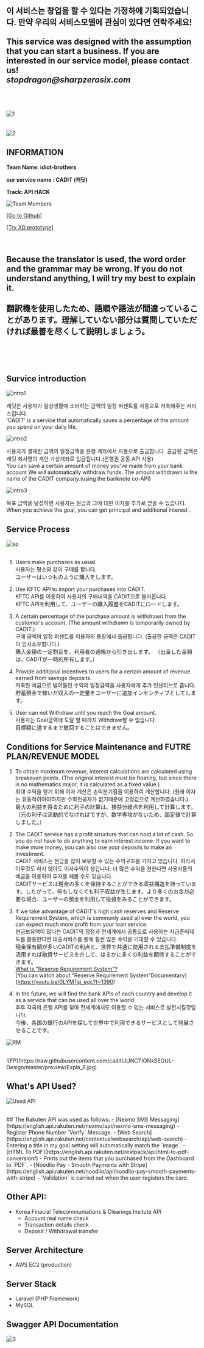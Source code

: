 ## 이 서비스는 창업을 할 수 있다는 가정하에 기획되었습니다. 만약 우리의 서비스모델에 관심이 있다면 연락주세요!<br><br>This service was designed with the assumption that you can start a business. If you are interested in our service model, please contact us!<br>_stopdragon@sharpzerosix.com_<br><br><br>

![1](https://raw.githubusercontent.com/cadit/JUNCTIONxSEOUL-Design/master/preview/summary.png)
<br><br><br>
![2](https://raw.githubusercontent.com/cadit/JUNCTIONxSEOUL-Design/master/preview/summary_none_logo_blur.png)

## INFORMATION

**Team Name: idiot-brothers**

**our service name : CADIT (캐딧)**

**Track: API HACK**

![Team Members](https://raw.githubusercontent.com/cadit/JUNCTIONxSEOUL-Design/master/preview/TEAM%20Members.jpg)

[[Go to Github]](https://github.com/cadit)

[[Try XD prototype]](https://xd.adobe.com/view/9e2297c0-5629-4993-70f3-aac812ec2d60-e813/?fullscreen&hints=off)
<br><br><br>
## Because the translator is used, the word order and the grammar may be wrong. If you do not understand anything, I will try my best to explain it.<br><br>翻訳機を使用したため、語順や語法が間違っていることがあります。理解していない部分は質問していただければ最善を尽くして説明しましょう。
<br><br><br>
## Survice introduction

![intro1](https://raw.githubusercontent.com/cadit/JUNCTIONxSEOUL-Design/master/preview/Expla_1.jpg)

캐딧은 사용자가 일상생활에 소비하는 금액의 일정 퍼센트를 자동으로 저축해주는 서비스입니다.<br>
‘CADIT’ is a service that automatically saves a percentage of the amount you spend on your daily life.<br>

![intro2](https://raw.githubusercontent.com/cadit/JUNCTIONxSEOUL-Design/master/preview/Expla_2.jpg)

사용자가 결제한 금액의 일정금액을 은행 계좌에서 자동으로 출금합니다. 출금된 금액은 캐딧 회사명의 개인 가상계좌로 입금됩니다.(은행권 공동 API 사용)<br>
You can save a certain amount of money you've made from your bank account We will automatically withdraw funds. 
The amount withdrawn is the name of the CADIT company.(using the banknote co-API)<br>

![intro3](https://raw.githubusercontent.com/cadit/JUNCTIONxSEOUL-Design/master/preview/Expla_3.jpg)

목표 금액을 달성하면 사용자는 원금과 그에 대한 이자를 추가로 얻을 수 있습니다.<br>
When you achieve the goal, you can get principal and additional interest .<br>

## Service Process

![sp](https://raw.githubusercontent.com/cadit/JUNCTIONxSEOUL-Design/master/preview/Expla_4.jpg)<br><br>

1. Users make purchases as usual. <br>
사용자는 평소와 같이 구매를 합니다. <br>
ユーザーはいつものように購入をします。<br>

2. Use KFTC API to import your purchases into CADIT.<br>
KFTC API를 이용하여 사용자의 구매내역을 CADIT으로 불러옵니다.<br>
KFTC APIを利用して、ユーザーの購入履歴をCADITにロードします。<br>

3. A certain percentage of the purchase amount is withdrawn from the customer's account. (The amount withdrawn is temporarily owned by CADIT.)<br>
구매 금액의 일정 퍼센트를 이용자의 통장에서 출금합니다. (출금한 금액은 CADIT이 임시소유합니다.)<br>
購入金額の一定割合を、利用者の通帳から引き出します。 （出金した金額は、CADITが一時的所有します。）<br>

4. Provide additional incentives to users for a certain amount of revenue earned from savings deposits.<br>
저축된 예금으로 벌어들인 수익의 일정금액을 사용자에게 추가 인센티브로 줍니다.<br>
貯蓄預金で稼いだ収入の一定量をユーザーに追加インセンティブとしてします。<br>

5. User can not Withdraw until you reach the Goal amount.<br>
사용자는 Goal금액에 도달 할 때까지 Withdraw할 수 없습니다.<br>
目標額に達するまで撤回することはできません。<br>

## Conditions for Service Maintenance and FUTRE PLAN/REVENUE MODEL

1. To obtain maximum revenue, interest calculations are calculated using breakeven points. (The original interest must be floating, but since there is no mathematics major, it is calculated as a fixed value.)<br>
최대 수익을 얻기 위해 이자 계산은 손익분기점을 이용하여 계산합니다. (원래 이자는 유동적이여야하지만 수학전공자가 없기때문에 고정값으로 계산하였습니다.)<br>
最大の利益を得るために利子の計算は、損益分岐点を利用して計算します。 （元の利子は流動的でなければですが、数学専攻がないため、固定値で計算しました。）<br>

2. The CADIT service has a profit structure that can hold a lot of cash. So you do not have to do anything to earn interest income. If you want to make more money, you can also use your deposits to make an investment.<br>
CADIT 서비스는 현금을 많이 보유할 수 있는 수익구조를 가지고 있습니다. 따라서 아무것도 하지 않아도 이자수익이 생깁니다. 더 많은 수익을 원한다면 사용자들의 예금을 이용하여 투자를 해볼 수도 있습니다.<br>
CADITサービスは現金の多くを保持することができる収益構造を持っています。したがって、何もしなくても利子収益が生じます。より多くのお金が必要な場合、ユーザーの預金を利用して投資をみることができます。<br>

3. If we take advantage of CADIT's high cash reserves and Reserve Requirement System, which is commonly used all over the world, you can expect much more profit from your loan service.<br>
현금보유액이 많다는 CADIT의 장점과 전세계에서 공통으로 사용하는 지급준비제도를 활용한다면 대출서비스를 통해 훨씬 많은 수익을 기대할 수 있습니다.<br>
現金保有額が多いCADITの利点と、世界で共通に使用される支払準備制度を活用すれば融資サービスを介して、はるかに多くの利益を期待することができます。<br>
[What is "Reserve Requirement System"?](https://ko.wikipedia.org/wiki/%EC%A7%80%EA%B8%89%EC%A4%80%EB%B9%84%EC%A0%9C%EB%8F%84)<br>
[You can watch about "Reserve Requirement System"Documentary]
(https://youtu.be/0LYMTsj_eqc?t=1390)<br>

4. In the future, we will find the bank APIs of each country and develop it as a service that can be used all over the world.<br>
추후 각국의 은행 API를 찾아 전세계에서도 이용할 수 있는 서비스로 발전시킬것입니다.<br>
今後、各国の銀行のAPIを探して世界中で利用できるサービスとして発展させることです。<br>

![RM](https://raw.githubusercontent.com/cadit/JUNCTIONxSEOUL-Design/master/preview/Expla_5.jpg)

<br>
![FP](https://raw.githubusercontent.com/cadit/JUNCTIONxSEOUL-Design/master/preview/Expla_6.jpg)

## What's API Used?

![Used API](https://raw.githubusercontent.com/cadit/JUNCTIONxSEOUL-Design/master/preview/Expla_7.jpg)

<br>
## The Rakuten API was used as follows:
- [Nexmo SMS Messaging](https://english.api.rakuten.net/nexmo/api/nexmo-sms-messaging)
    - Register Phone Number `Verify` Message.
- [Web Search](https://english.api.rakuten.net/contextualwebsearch/api/web-search)
    - Entering a title in my goal setting will automatically match the `image`.
- [HTML To PDF](https://english.api.rakuten.net/restpack/api/html-to-pdf-conversionf)
    - Prints out the items that you purchased from the Dashboard to `PDF`.
- [Noodlio Pay - Smooth Payments with Stripe](https://english.api.rakuten.net/noodlio/api/noodlio-pay-smooth-payments-with-stripe)
    - `Validation` is carried out when the user registers the card.

## Other API:
- Korea Finacial Telecommuniations & Clearings Insitute API
    - Account real name check
    - Transaction details check
    - Deposit / Withdrawal transfer

## Server Architecture
- AWS EC2 (production)

## Server Stack
- Laravel (PHP Framework)
- MySQL

## Swagger API Documentation
![3](https://raw.githubusercontent.com/cadit/laravel-cadit/master/swagger.png)

